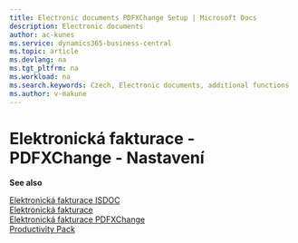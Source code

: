 ```yaml
---
title: Electronic documents PDFXChange Setup | Microsoft Docs
description: Electronic documents
author: ac-kunes
ms.service: dynamics365-business-central
ms.topic: article
ms.devlang: na
ms.tgt_pltfrm: na
ms.workload: na
ms.search.keywords: Czech, Electronic documents, additional functions
ms.author: v-makune
---
```

# Elektronická fakturace -  PDFXChange - Nastavení

**See also**

[Elektronická fakturace ISDOC](ac-elektronic-dokuments-isdoc.md)  
[Elektronická fakturace](ac-elektronic-dokuments.md)   
[Elektronická fakturace PDFXChange](ac-elektronic-dokuments-pdfxchange.md)  
[Productivity Pack](ac-productivity-pack.md)
